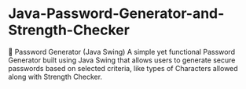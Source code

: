 # Java-Password-Generator-and-Strength-Checker
🔐 Password Generator (Java Swing) 
A simple yet functional Password Generator built using Java Swing that allows users to generate secure passwords based on selected criteria, like types of Characters allowed along with Strength Checker.
